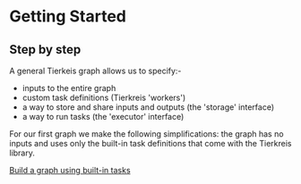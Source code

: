 # Getting Started

## Step by step

A general Tierkeis graph allows us to specify:-

- inputs to the entire graph
- custom task definitions (Tierkreis 'workers')
- a way to store and share inputs and outputs (the 'storage' interface)
- a way to run tasks (the 'executor' interface)

For our first graph we make the following simplifications: the graph has no inputs and uses only the built-in task definitions that come with the Tierkreis library.

[Build a graph using built-in tasks](tutorial/builtins.md)
